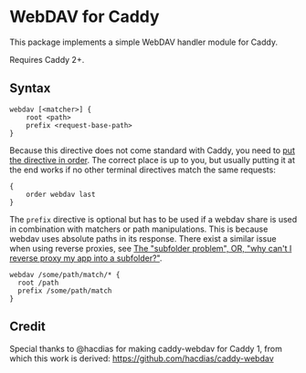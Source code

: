 WebDAV for Caddy
================

This package implements a simple WebDAV handler module for Caddy.

Requires Caddy 2+.

## Syntax

```
webdav [<matcher>] {
	root <path>
	prefix <request-base-path>
}
```

Because this directive does not come standard with Caddy, you need to [put the directive in order](https://caddyserver.com/docs/caddyfile/options). The correct place is up to you, but usually putting it at the end works if no other terminal directives match the same requests:

```
{
	order webdav last
}
```

The `prefix` directive is optional but has to be used if a webdav share is used in
combination with matchers or path manipulations. This is because webdav uses
absolute paths in its response. There exist a similar issue when using reverse
proxies, see
[The "subfolder problem", OR, "why can't I reverse proxy my app into a subfolder?"](https://caddy.community/t/the-subfolder-problem-or-why-cant-i-reverse-proxy-my-app-into-a-subfolder/8575).

```
webdav /some/path/match/* {
  root /path
  prefix /some/path/match
}
```

## Credit

Special thanks to @hacdias for making caddy-webdav for Caddy 1, from which this work is derived: https://github.com/hacdias/caddy-webdav

